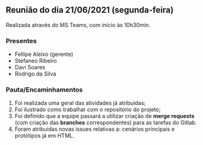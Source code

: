## Reunião do dia 21/06/2021 (segunda-feira)

Realizada através do MS Teams, com início às 10h30min.

### Presentes

* Fellipe Aleixo (gerente)
* Stefaneo Ribeiro
* Davi Soares
* Rodrigo da Silva

### Pauta/Encaminhamentos

1. Foi realizada uma geral das atividades já atribuídas;
1. Foi ilustrado como trabalhar com o repositório do projeto;
1. Foi definido que a equipe passará a utilizar criação de __merge requests__ (com criação das __branches__ correspondentes) para as tarefas do Gitlab.
1. Foram atribuidas novas issues relativas a: cenários principais e protótipos já em HTML.